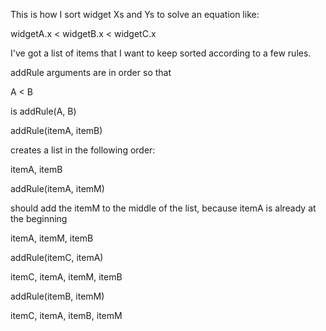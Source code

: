 This is how I sort widget Xs and Ys to solve an equation like:

widgetA.x < widgetB.x < widgetC.x

I've got a list of items that I want to keep sorted according to a few rules. 

addRule arguments are in order so that 

A < B

is addRule(A, B)

addRule(itemA, itemB)

creates a list in the following order:

itemA, itemB

addRule(itemA, itemM)

should add the itemM to the middle of the list, because itemA is already at the beginning

itemA, itemM, itemB

addRule(itemC, itemA)

itemC, itemA, itemM, itemB

addRule(itemB, itemM)

itemC, itemA, itemB, itemM
